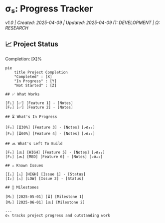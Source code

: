 # σ₅: Progress Tracker
*v1.0 | Created: 2025-04-09 | Updated: 2025-04-09*
*Π: DEVELOPMENT | Ω: RESEARCH*

## 📈 Project Status
Completion: [X]%

```mermaid
pie
    title Project Completion
    "Completed" : [X]
    "In Progress" : [Y]
    "Not Started" : [Z]

## ✅ What Works

[F₁] [✅] [Feature 1] - [Notes]
[F₂] [✅] [Feature 2] - [Notes]

## ⏳ What's In Progress

[F₃] [⏳30%] [Feature 3] - [Notes] [↗️σ₄₃]
[F₄] [⏳60%] [Feature 4] - [Notes] [↗️σ₄₃]

## 🔜 What's Left To Build

[F₅] [🔜] [HIGH] [Feature 5] - [Notes] [↗️σ₄₁]
[F₆] [🔜] [MED] [Feature 6] - [Notes] [↗️σ₄₂]

## ⚠️ Known Issues

[I₁] [⚠️] [HIGH] [Issue 1] - [Status]
[I₂] [⚠️] [LOW] [Issue 2] - [Status]

## 🏁 Milestones

[M₁] [2025-05-01] [⏳] [Milestone 1]
[M₂] [2025-06-01] [🔜] [Milestone 2]

---
σ₅ tracks project progress and outstanding work